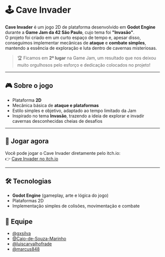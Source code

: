 # 🕹️ Cave Invader

**Cave Invader** é um jogo 2D de plataforma desenvolvido em **Godot Engine** durante a **Game Jam da 42 São Paulo**, cujo tema foi **"Invasão"**.  
O projeto foi criado em um curto espaço de tempo e, apesar disso, conseguimos implementar mecânicas de **ataque** e **combate simples**, mantendo a essência de exploração e luta dentro de cavernas misteriosas.

> 🏆 Ficamos em **2º lugar** na Game Jam, um resultado que nos deixou muito orgulhosos pelo esforço e dedicação colocados no projeto!

---

## 🎮 Sobre o jogo
- Plataforma **2D**
- Mecânica básica de **ataque e plataformas**
- Estilo simples e objetivo, adaptado ao tempo limitado da Jam
- Inspirado no tema **Invasão**, trazendo a ideia de explorar e invadir cavernas desconhecidas cheias de desafios

---

## 🚀 Jogar agora
Você pode jogar o Cave Invader diretamente pelo itch.io:  
👉 [Cave Invader no itch.io](https://lsilva-x.itch.io/cave-invader)

---

## 🛠️ Tecnologias
- **Godot Engine** (gameplay, arte e lógica do jogo)
- Plataformas 2D
- Implementação simples de colisões, movimentação e combate


## 👥 Equipe

- [@gxsilva](https://github.com/gxsilva) <br>
- [@Caio-de-Souza-Marinho](https://github.com/Caio-de-Souza-Marinho)<br>
- [@luiscarvalhofrade](https://github.com/luiscarvalhofrade)<br>
- [@marcus848](https://github.com/marcus848)<br>
